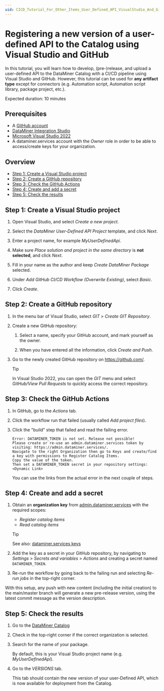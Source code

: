 ```yaml
---
uid: CICD_Tutorial_For_Other_Items_User_Defined_API_VisualStudio_And_GitHub
---
```


# Registering a new version of a user-defined API to the Catalog using Visual Studio and GitHub

In this tutorial, you will learn how to develop, (pre-)release, and upload a user-defined API to the DataMiner Catalog with a CI/CD pipeline using Visual Studio and GitHub. However, this tutorial can be used for **any artifact type** except for connectors (e.g. Automation script, Automation script library, package project, etc.).

Expected duration: 10 minutes

## Prerequisites

- A [GitHub account](https://docs.github.com/en/get-started/signing-up-for-github/signing-up-for-a-new-github-account)
- [DataMiner Integration Studio](https://community.dataminer.services/exphub-dis/)
- [Microsoft Visual Studio 2022](https://visualstudio.microsoft.com/downloads/)
- A dataminer.services account with the *Owner* role in order to be able to access/create keys for your organization.

## Overview

- [Step 1: Create a Visual Studio project](#step-1-create-a-visual-studio-project)
- [Step 2: Create a GitHub repository](#step-2-create-a-github-repository)
- [Step 3: Check the GitHub Actions](#step-3-check-the-github-actions)
- [Step 4: Create and add a secret](#step-4-create-and-add-a-secret)
- [Step 5: Check the results](#step-5-check-the-results)

## Step 1: Create a Visual Studio project

1. Open Visual Studio, and select *Create a new project*.

1. Select the *DataMiner User-Defined API Project* template, and click *Next*.

1. Enter a project name, for example *MyUserDefinedApi*.

1. Make sure *Place solution and project in the same directory* is **not selected**, and click *Next*.

1. Fill in your name as the author and keep *Create DataMiner Package* selected.

1. Under *Add GitHub CI/CD Workflow (Overwrite Existing)*, select *Basic*.

1. Click *Create*.

## Step 2: Create a GitHub repository

1. In the menu bar of Visual Studio, select *GIT* > *Create GIT Repository*.

1. Create a new GitHub repository:

   1. Select a name, specify your GitHub account, and mark yourself as the owner.

   1. When you have entered all the information, click *Create and Push*.

1. Go to the newly created GitHub repository on <https://github.com/>.

   > [!TIP]
   > In Visual Studio 2022, you can open the *GIT* menu and select *GitHub/View Pull Requests* to quickly access the correct repository.

## Step 3: Check the GitHub Actions

1. In GitHub, go to the *Actions* tab.

1. Click the workflow run that failed (usually called *Add project files*).

1. Click the "build" step that failed and read the failing error.

   ``` text
   Error: DATAMINER_TOKEN is not set. Release not possible!
   Please create or re-use an admin.dataminer.services token by visiting: https://admin.dataminer.services/.
   Navigate to the right Organization then go to Keys and create/find a key with permissions to Register Catalog Items.
   Copy the value of the token.
   Then set a DATAMINER_TOKEN secret in your repository settings: <Dynamic Link>
   ```

   You can use the links from the actual error in the next couple of steps.

## Step 4: Create and add a secret

1. Obtain an **organization key** from [admin.dataminer.services](https://admin.dataminer.services/) with the required scopes:

   - *Register catalog items*
   - *Read catalog items*

   > [!TIP]
   > See also: [dataminer.services keys](xref:GitHub_Secrets#dataminerservices-keys)

1. Add the key as a secret in your GitHub repository, by navigating to *Settings* > *Secrets and variables* > *Actions* and creating a secret named `DATAMINER_TOKEN`.

1. Re-run the workflow by going back to the failing run and selecting *Re-run jobs* in the top-right corner.

With this setup, any push with new content (including the initial creation) to the main/master branch will generate a new pre-release version, using the latest commit message as the version description.

## Step 5: Check the results

1. Go to the [DataMiner Catalog](https://catalog.dataminer.services/)

1. Check in the top-right corner if the correct organization is selected.

1. Search for the name of your package.

   By default, this is your Visual Studio project name (e.g. *MyUserDefinedApi*).

1. Go to the *VERSIONS* tab.

   This tab should contain the new version of your user-Defined API, which is now available for deployment from the Catalog.
